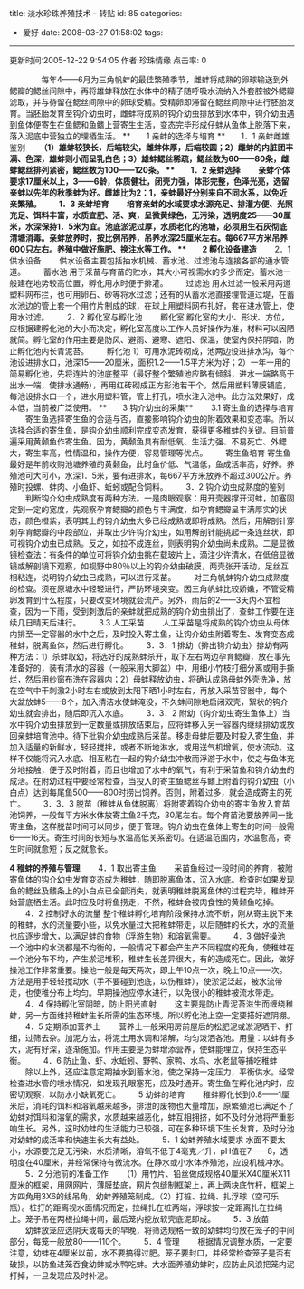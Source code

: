 title: 淡水珍珠养殖技术  -  转贴
id: 85
categories:
  - 爱好
date: 2008-03-27 01:58:02
tags:
---

<div id="msgcns!9697D6160EFEBC17!1628" class="bvMsg">

更新时间:2005-12-22 9:54:05 作者:珍珠情缘 点击率: 0 <p>　　　　每年4——6月为三角帆蚌的最佳繁殖季节，雌蚌将成熟的卵球输送到外鳃瓣的鳃丝间隙中，再将雄蚌释放在水体中的精子随呼吸水流纳入外套腔被外鳃瓣滤取，并与待留在鳃丝间隙中的卵球受精。受精卵即滞留在鳃丝间隙中进行胚胎发育。当胚胎发育至钩介幼虫时，雌蚌将成熟的钩介幼虫排放到水体中，钩介幼虫遇到鱼体便寄生在鱼鳃和鱼鳍上营寄生生活，变态完毕形成仔蚌从鱼体上脱落下来，落入泥底中营独立的埋栖生活。
**　　1 亲蚌的选择与培育
**　　1．1 亲蚌雌雄鉴别
　　**（1）雄蚌较狭长，后端较尖，雌蚌体厚，后端较圆；2）雌蚌的内脏团丰满、色深，雄蚌则小而呈乳白色；3）雄蚌鳃丝稀疏，鳃丝数为60——80条，雌蚌鳃丝排列紧密，鳃丝数为100——120条。
**　　1．2 亲蚌选择
　　亲蚌个体要求17厘米以上，3——6龄，体质健壮，闭壳力强，体形完整，色泽光亮，选留亲蚌以先年的秋季蚌为好。雌雄比为2：1，亲蚌最好分别来自不同水系，以免近亲繁殖。
　　1．3 亲蚌培育
　　培育亲蚌的水域要求水源充足、排灌方便、光照充足、饵料丰富，水质宜肥、活、爽，呈微黄绿色，无污染，透明度25——30厘米，水深保持1．5米为宜。池底淤泥过厚，水质老化的池塘，必须用生石灰彻底清塘消毒。亲蚌放养时，按比例吊养，吊养水深25厘米左右。每667平方米吊养600只左右。养殖中做好施肥、换注水等工作。
**　　2 孵化设备建造**
　　2．1 供水设备
　　供水设备主要包括抽水机械、蓄水池、过滤池与连接各部的通水管道。
　　蓄水池 用于采苗与育苗的贮水，其大小可视需水的多少而定。蓄水池一般建在地势较高位置，孵化用水时便于排灌。
　　过滤池 用水过滤一般采用两道塑料网布拦，也可用卵石、砂等将水过滤；还有的从蓄水池直接埋管道过堤，在蓄水池边的管上套一个用竹片制成的球，在球上用塑料网布扎好，套在进水管上，使用水过滤。 
　　2．2 孵化室与孵化池
　　孵化室 孵化室的大小、形状、方位，应根据建孵化池的大小而决定，孵化室高度以工作人员好操作为准，材料可以因陋就简。孵化室的作用主要是防风、避雨、避寒、遮阳、保温，使室内保持阴暗，防止孵化池内长青泥苔。
　　孵化池 1）可用水泥砖砌成，池两边设进排水沟，每个池设进排水口，池深15——20厘米，面积1.2——1.5平方米为好；2）一年一用的简易孵化池，先将连片的池底整平（最好整个繁殖池应略有倾斜，进水一端略高于出水一端，使排水通畅），再用红砖砌成正方形池若干个，然后用塑料薄膜铺底，每池设排水口一个，进水用塑料管，管上打孔，喷水注入池中。此方法效果好，成本低，当前被广泛使用。
**　　3 钩介幼虫的采集**
　　3.1 寄生鱼的选择与培育
　　寄生鱼选择寄生鱼的合适与否，直接影响钩介幼虫的附着效果和变态率。所以选择合适的寄生鱼，是钩介幼虫顺利完成变态发育，获得更多稚蚌的关键。目前普遍采用黄颡鱼作寄生鱼。因为，黄颡鱼具有耐低氧、生活力强、不易死亡、外鳃大，寄生率高，性情温和，操作方便，容易管理等优点。
　　寄生鱼培育 寄生鱼最好是年前收购池塘养殖的黄颡鱼，此时鱼价低、气温低，鱼成活率高，好养。养殖池可大可小，水深1．5米，要有进排水，每667平方米放养不超过300公斤。养殖时投螺、蚌肉、小鱼虾、蚯蚓或配合饲料。
　　3．2 钩介幼虫成熟度的鉴别
　　判断钩介幼虫成熟度有两种方法。一是肉眼观察：用开壳器撑开河蚌，加塞固定到一定的宽度，先观察孕育鳃瓣的颜色与丰满度，如孕育鳃瓣呈丰满厚实的状态，颜色橙紫，表明其上的钩介幼虫大多已经成熟或即将成熟。然后，用解剖针穿刺孕育鳃瓣的中段部位，并取出少许钩介幼虫，如用解剖针能挑起一条连丝状，即可视钩介幼虫已成熟。反之，如拉不成连丝，则表明钩介幼虫尚未成熟。二是显微镜检查法：有条件的单位可将钩介幼虫挑在载玻片上，滴注少许清水，在低倍显微镜或解剖镜下观察，如视野中80％以上的钩介幼虫破膜，两壳张开活动，足丝互相粘连，说明钩介幼虫已成熟，可以进行采苗。
　　对三角帆蚌钩介幼虫成熟度的检查。须在原塘水中轻轻进行，严防环境突变。因三角帆蚌比较娇嫩，不管受精卵发育到什么程度，只要改变环境就会流产。另外，雨后的2——3天内不宜检查，因为一下雨，受到刺激后的亲蚌就把成熟的钩介幼虫排出了，查蚌工作要在连续几日晴天后进行。
　　3.3 人工采苗
　　人工采苗是将成熟的钩介幼虫从母体内排至一定容器的水中之后，及时投入寄主鱼，让钩介幼虫附着寄生、发育变态成稚蚌，脱离鱼体，然后进行孵化。 
　　3．3．1 排幼（排出钩介幼虫）排幼有两种方法：1）杀蚌取幼，将选好的成熟蚌杀开，取下左右两边孕育鳃瓣，放在事先准备好的，装有清水的容器（一般采用大脚盆）中，用细小竹枝打细分离或用手撕烂，然后用纱窗布洗在容器内；2）母蚌释放幼虫，将确认成熟母蚌外壳洗净，放在空气中干刺激2小时左右或放到太阳下晒1小时左右，再放入采苗容器中，每个大盆放蚌5——8个，加入清洁水使蚌淹没，不久蚌间隙地启闭双壳，絮状的钩介幼虫就会排出，随后即沉入水底。
　　3．3．2 附幼（钩介幼虫寄生鱼体上）当水中钩介幼虫排放到一定数量或排放结束后，应将蚌移入另一容器内继续排幼或放回亲蚌培育池中。待下批钩介幼虫成熟后采苗。移走母蚌后要及时投入寄生鱼，并加入适量的新鲜水，轻轻搅拌，或者不断地淋水，或用送气机增氧，使水流动。这样不仅能将沉入水底、相互粘在一起的钩介幼虫冲散而浮游于水中，使之与鱼体充分地接触，便于及时附着，而且也增加了水中的氧气，有利于采苗鱼和钩介幼虫的成活。在附幼过程中要经常检查，当投入的寄主鱼鳃丝与鳍上附着的钩介幼虫（小白点）达到每尾鱼500——800时捞出饲养。否则，附着过多，就会造成寄主的死亡。
　　3．3．3 脱苗（稚蚌从鱼体脱离）将附寄着钩介幼虫的寄主鱼放入育苗池饲养，一般每平方米水体放寄主鱼2千克，30尾左右。每个育苗池要放养同一批寄主鱼，这样脱苗时间可以同步，便于管理。钩介幼虫在鱼体上寄生的时间一般需6——16天。寄生时间的长短与水温高低关系密切。在适温范围内，水温愈高，寄生时间就愈短；反之就愈长。 <p>**4 稚蚌的养殖与管理**
　　4．1 取出寄主鱼
　　采苗鱼经过一段时间的养育，被附寄鱼体的钩介幼虫发育变态成为稚蚌，随即脱离鱼体，沉入水底。检查时如果发现鱼的鳃丝及鳍条上的小白点已全部消失，就表明稚蚌脱离鱼体的过程完毕，稚蚌开始营底栖生活。此时应及时将鱼捞走，不然，稚蚌会被肉食性的黄颡鱼吃掉。 
　　4．2 控制好水的流量
整个稚蚌孵化培育阶段保持水流不断，刚从寄主脱下来的稚蚌，水的流量要小些，以免水量过大把稚蚌带走，以后随蚌的长大，水的流量也应逐步增大，以满足蚌的食物（浮游生物）和溶氧需要。
　　4．3 做好操池
一个池中的水流都是不均衡的，一般情况下都会产生产不同程度的死角，使稚蚌在一个池分布不均，产生淤泥堆积，稚蚌生长差异很大，有的造成死亡。因此，做好操池工作非常重要。操池一般是每天两次，即上午10点一次，晚上10点——次。方法是用手轻轻搅动水（手不要碰到池底，以伤稚蚌），使淤泥泛起，被水流带走，也使稚分布上均匀。早期操池应停水进行，以免很小的稚蚌被流水带走。
　　4．4 保持孵化室阴暗，防止阳光直射
　　这主要是防止青泥苔滋生而缠绕稚蚌，另一方面维持稚蚌生长所需的生态环境。所以孵化池上空一定要搭好遮阴棚。
　　4．5 定期添加营养土
　　营养土一般采用房前屋后的松肥泥或淤泥晒干、打细，过筛去杂。加泥方法，将泥土用水调和溶解，均匀泼洒各池。用量：以蚌有多大，泥有好深，逐渐施加。作用主要是为蚌增添营养，使蚌能埋立，保持生态平衡。 
　　4．6 防止鱼、虾、水蚯蚓、野鸭、家鸭、水鸟、水老鼠等捕吃稚蚌
　　除以上外，还应注意定期抽水到蓄水池，使之保持一定压力，平衡供水。经常检查进水管的喷水情况，如发现孔眼塞死，应及时通开。寄生鱼在孵化池内时，应密切观察，以防水小缺氧死亡。
　　5 幼蚌的培育
　　稚蚌孵化长到0.8——1厘米后，消耗的饵料和溶氧越来越多，排泄的废物也大量增加，原繁殖池已满足不了幼蚌对饵料和溶氧的需求，水质越来越恶化，蚌互相拥挤，如不及时分池将严重影响生长。另外，这时幼蚌的生活能力已较强，可在多种环境下生长发育，及时分池对幼蚌的成活率和快速生长大有益处。
　　5．1 幼蚌养殖水域要求
水面不要太小，水源要充足无污染，水质清晰，溶氧不低于4毫克／升，pH值在7——8，透明度在40厘米，并经常保持有微流水。在静水或小水体养殖池，应设机械冲水。
　　5．2 分池前的准备工作
　　（1）用竹片、铅丝做成规格40厘米X40厘米X11厘米的框架，用网网片，薄膜垫底，网片包缝制框架上，再上两块底竹杆，框架上方四角用3X6的线吊角，幼蚌养殖笼制成。（2）打桩、拉绳、扎浮球（空可乐瓶）。桩打的距离视水面情况而定，拉绳扎在桩两端，浮球按一定距离扎在拉绳上。笼子吊在两根拉绳中间，最后笼内挖放软壳底泥即成。
　　5．3 放苗
　　幼蚌放笼应选阴天或每天的早晚，将筛选规格一致的幼蚌均匀放在笼子的中间部分，每笼一般放80——110个。
　　5．4 管理
　　根据情况调整水质，一定要注意，幼蚌在4厘米以前，水不要搞得过肥。笼子要封口，并经常检查笼子是否有破损，以防鱼进笼吞食幼蚌或水鸭吃蚌。大水面养殖幼蚌时，应防止风浪把笼内泥打掉，一旦发现应及时补泥。
</div>